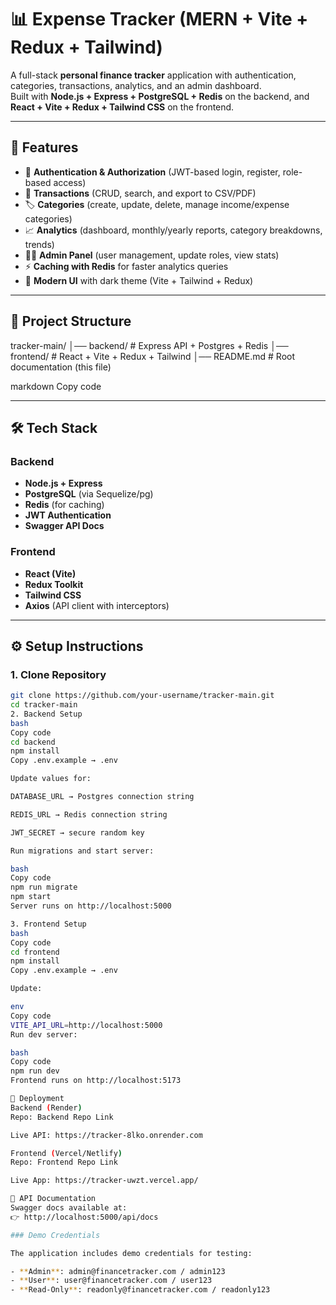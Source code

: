 # 📊 Expense Tracker (MERN + Vite + Redux + Tailwind)

A full-stack **personal finance tracker** application with authentication, categories, transactions, analytics, and an admin dashboard.  
Built with **Node.js + Express + PostgreSQL + Redis** on the backend, and **React + Vite + Redux + Tailwind CSS** on the frontend.  

---

## 🚀 Features
- 🔐 **Authentication & Authorization** (JWT-based login, register, role-based access)  
- 💸 **Transactions** (CRUD, search, and export to CSV/PDF)  
- 🏷️ **Categories** (create, update, delete, manage income/expense categories)  
- 📈 **Analytics** (dashboard, monthly/yearly reports, category breakdowns, trends)  
- 👨‍💼 **Admin Panel** (user management, update roles, view stats)  
- ⚡ **Caching with Redis** for faster analytics queries  
- 🌙 **Modern UI** with dark theme (Vite + Tailwind + Redux)  

---

## 📂 Project Structure
tracker-main/
│── backend/ # Express API + Postgres + Redis
│── frontend/ # React + Vite + Redux + Tailwind
│── README.md # Root documentation (this file)

markdown
Copy code

---

## 🛠️ Tech Stack
### Backend
- **Node.js + Express**
- **PostgreSQL** (via Sequelize/pg)
- **Redis** (for caching)
- **JWT Authentication**
- **Swagger API Docs**

### Frontend
- **React (Vite)**
- **Redux Toolkit**
- **Tailwind CSS**
- **Axios** (API client with interceptors)

---

## ⚙️ Setup Instructions

### 1. Clone Repository
```bash
git clone https://github.com/your-username/tracker-main.git
cd tracker-main
2. Backend Setup
bash
Copy code
cd backend
npm install
Copy .env.example → .env

Update values for:

DATABASE_URL → Postgres connection string

REDIS_URL → Redis connection string

JWT_SECRET → secure random key

Run migrations and start server:

bash
Copy code
npm run migrate
npm start
Server runs on http://localhost:5000

3. Frontend Setup
bash
Copy code
cd frontend
npm install
Copy .env.example → .env

Update:

env
Copy code
VITE_API_URL=http://localhost:5000
Run dev server:

bash
Copy code
npm run dev
Frontend runs on http://localhost:5173

🚀 Deployment
Backend (Render)
Repo: Backend Repo Link

Live API: https://tracker-8lko.onrender.com

Frontend (Vercel/Netlify)
Repo: Frontend Repo Link

Live App: https://tracker-uwzt.vercel.app/

📌 API Documentation
Swagger docs available at:
👉 http://localhost:5000/api/docs

### Demo Credentials

The application includes demo credentials for testing:

- **Admin**: admin@financetracker.com / admin123
- **User**: user@financetracker.com / user123  
- **Read-Only**: readonly@financetracker.com / readonly123



